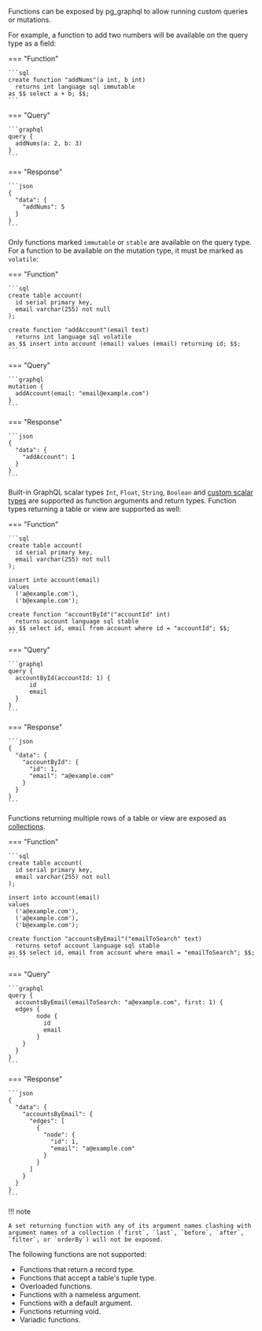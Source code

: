 Functions can be exposed by pg_graphql to allow running custom queries or mutations.

For example, a function to add two numbers will be available on the query type as a field:

=== "Function"

    ```sql
    create function "addNums"(a int, b int)
      returns int language sql immutable
    as $$ select a + b; $$;
    ```

=== "Query"

    ```graphql
    query {
      addNums(a: 2, b: 3)
    }
    ```

=== "Response"

    ```json
    {
      "data": {
        "addNums": 5
      }
    }
    ```

Only functions marked `immutable` or `stable` are available on the query type. For a function to be available on the mutation type, it must be marked as `volatile`:

=== "Function"

    ```sql
    create table account(
      id serial primary key,
      email varchar(255) not null
    );

    create function "addAccount"(email text)
      returns int language sql volatile
    as $$ insert into account (email) values (email) returning id; $$;
    ```

=== "Query"

    ```graphql
    mutation {
      addAccount(email: "email@example.com")
    }
    ```

=== "Response"

    ```json
    {
      "data": {
        "addAccount": 1
      }
    }
    ```

Built-in GraphQL scalar types `Int`, `Float`, `String`, `Boolean` and [custom scalar types](/pg_graphql/api/#custom-scalars) are supported as function arguments and return types. Function types returning a table or view are supported as well:

=== "Function"

    ```sql
    create table account(
      id serial primary key,
      email varchar(255) not null
    );

    insert into account(email)
    values
      ('a@example.com'),
      ('b@example.com');

    create function "accountById"("accountId" int)
      returns account language sql stable
    as $$ select id, email from account where id = "accountId"; $$;
    ```

=== "Query"

    ```graphql
    query {
      accountById(accountId: 1) {
          id
          email
      }
    }
    ```

=== "Response"

    ```json
    {
      "data": {
        "accountById": {
          "id": 1,
          "email": "a@example.com"
        }
      }
    }
    ```

Functions returning multiple rows of a table or view are exposed as [collections](/pg_graphql/api/#collections).

=== "Function"

    ```sql
    create table account(
      id serial primary key,
      email varchar(255) not null
    );

    insert into account(email)
    values
      ('a@example.com'),
      ('a@example.com'),
      ('b@example.com');

    create function "accountsByEmail"("emailToSearch" text)
      returns setof account language sql stable
    as $$ select id, email from account where email = "emailToSearch"; $$;
    ```

=== "Query"

    ```graphql
    query {
      accountsByEmail(emailToSearch: "a@example.com", first: 1) {
      edges {
            node {
              id
              email
            }
        }
      }
    }
    ```

=== "Response"

    ```json
    {
      "data": {
        "accountsByEmail": {
          "edges": [
            {
              "node": {
                "id": 1,
                "email": "a@example.com"
              }
            }
          ]
        }
      }
    }
    ```

!!! note

    A set returning function with any of its argument names clashing with argument names of a collection (`first`, `last`, `before`, `after`, `filter`, or `orderBy`) will not be exposed.

The following functions are not supported:

* Functions that return a record type.
* Functions that accept a table's tuple type.
* Overloaded functions.
* Functions with a nameless argument.
* Functions with a default argument.
* Functions returning void.
* Variadic functions.

